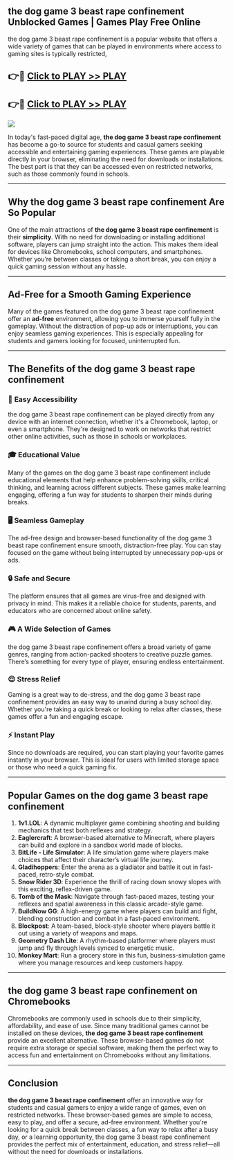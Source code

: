 ## the dog game 3 beast rape confinement Unblocked Games | Games Play Free Online

the dog game 3 beast rape confinement is a popular website that offers a wide variety of games that can be played in environments where access to gaming sites is typically restricted,


## 👉🔴 [Click to PLAY >> PLAY](http://freeplayer.one?title=the_dog_game_3_beast_rape_confinement&ref=19D)

## 👉🔴 [Click to PLAY >> PLAY](http://freeplayer.one?title=the_dog_game_3_beast_rape_confinement&ref=19D)


<a href="http://freeplayer.one?title=the_dog_game_3_beast_rape_confinement&ref=19D"><img src="https://clearcache.store/games.png"></a>

In today's fast-paced digital age, **the dog game 3 beast rape confinement** has become a go-to source for students and casual gamers seeking accessible and entertaining gaming experiences. These games are playable directly in your browser, eliminating the need for downloads or installations. The best part is that they can be accessed even on restricted networks, such as those commonly found in schools.

---

## **Why the dog game 3 beast rape confinement Are So Popular**

One of the main attractions of **the dog game 3 beast rape confinement** is their **simplicity**. With no need for downloading or installing additional software, players can jump straight into the action. This makes them ideal for devices like Chromebooks, school computers, and smartphones. Whether you’re between classes or taking a short break, you can enjoy a quick gaming session without any hassle.

---

## **Ad-Free for a Smooth Gaming Experience**

Many of the games featured on the dog game 3 beast rape confinement offer an **ad-free** environment, allowing you to immerse yourself fully in the gameplay. Without the distraction of pop-up ads or interruptions, you can enjoy seamless gaming experiences. This is especially appealing for students and gamers looking for focused, uninterrupted fun.

---

## **The Benefits of the dog game 3 beast rape confinement**

### 🚪 **Easy Accessibility**
the dog game 3 beast rape confinement can be played directly from any device with an internet connection, whether it's a Chromebook, laptop, or even a smartphone. They're designed to work on networks that restrict other online activities, such as those in schools or workplaces.

### 🎓 **Educational Value**
Many of the games on the dog game 3 beast rape confinement include educational elements that help enhance problem-solving skills, critical thinking, and learning across different subjects. These games make learning engaging, offering a fun way for students to sharpen their minds during breaks.

### 🖥️ **Seamless Gameplay**
The ad-free design and browser-based functionality of the dog game 3 beast rape confinement ensure smooth, distraction-free play. You can stay focused on the game without being interrupted by unnecessary pop-ups or ads.

### 🔒 **Safe and Secure**
The platform ensures that all games are virus-free and designed with privacy in mind. This makes it a reliable choice for students, parents, and educators who are concerned about online safety.

### 🎮 **A Wide Selection of Games**
the dog game 3 beast rape confinement offers a broad variety of game genres, ranging from action-packed shooters to creative puzzle games. There’s something for every type of player, ensuring endless entertainment.

### 😌 **Stress Relief**
Gaming is a great way to de-stress, and the dog game 3 beast rape confinement provides an easy way to unwind during a busy school day. Whether you're taking a quick break or looking to relax after classes, these games offer a fun and engaging escape.

### ⚡ **Instant Play**
Since no downloads are required, you can start playing your favorite games instantly in your browser. This is ideal for users with limited storage space or those who need a quick gaming fix.

---

## **Popular Games on the dog game 3 beast rape confinement**

1. **1v1.LOL**: A dynamic multiplayer game combining shooting and building mechanics that test both reflexes and strategy.
2. **Eaglercraft**: A browser-based alternative to Minecraft, where players can build and explore in a sandbox world made of blocks.
3. **BitLife - Life Simulator**: A life simulation game where players make choices that affect their character’s virtual life journey.
4. **Gladihoppers**: Enter the arena as a gladiator and battle it out in fast-paced, retro-style combat.
5. **Snow Rider 3D**: Experience the thrill of racing down snowy slopes with this exciting, reflex-driven game.
6. **Tomb of the Mask**: Navigate through fast-paced mazes, testing your reflexes and spatial awareness in this classic arcade-style game.
7. **BuildNow GG**: A high-energy game where players can build and fight, blending construction and combat in a fast-paced environment.
8. **Blockpost**: A team-based, block-style shooter where players battle it out using a variety of weapons and maps.
9. **Geometry Dash Lite**: A rhythm-based platformer where players must jump and fly through levels synced to energetic music.
10. **Monkey Mart**: Run a grocery store in this fun, business-simulation game where you manage resources and keep customers happy.

---

## **the dog game 3 beast rape confinement on Chromebooks**

Chromebooks are commonly used in schools due to their simplicity, affordability, and ease of use. Since many traditional games cannot be installed on these devices, **the dog game 3 beast rape confinement** provide an excellent alternative. These browser-based games do not require extra storage or special software, making them the perfect way to access fun and entertainment on Chromebooks without any limitations.

---

## **Conclusion**

**the dog game 3 beast rape confinement** offer an innovative way for students and casual gamers to enjoy a wide range of games, even on restricted networks. These browser-based games are simple to access, easy to play, and offer a secure, ad-free environment. Whether you’re looking for a quick break between classes, a fun way to relax after a busy day, or a learning opportunity, the dog game 3 beast rape confinement provides the perfect mix of entertainment, education, and stress relief—all without the need for downloads or installations.